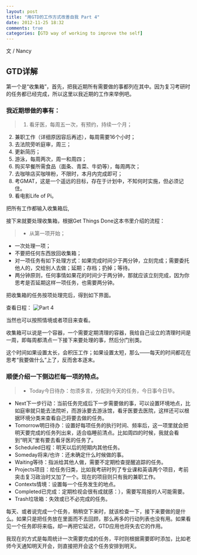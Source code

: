 ```yaml
---
layout: post
title: "用GTD的工作方式改善自我 Part 4"
date: 2012-11-25 18:32
comments: true
categories: [GTD way of working to improve the self]
---
```

文 / Nancy
## GTD详解

第一个是“收集箱”，首先，把我近期所有需要做的事都列在其中。因为复习考研时的任务都已经完成，所以这里以我近期的工作来举例吧。

### 我近期想做的事有：
> 1. 看牙医，每周五一次，有预约，持续一个月；
2. 兼职工作（详细原因容后再述），每周需要16个小时；
3. 去法院旁听庭审，周三；
4. 更新简历；
5. 游泳，每周两次，周一和周四；
6. 购买早餐所需食品（面条、青菜、牛奶等），每周两次；
7. 去咖啡店买咖啡粉，不限时，本月内完成即可；
8. 考GMAT，这是一个遥远的目标，存在于计划中，不知何时实施，但必须记住。
9. 看电影Life of Pi。

把所有工作都输入收集箱后,

接下来就要处理收集箱，根据Get Things Done这本书里介绍的流程：

> - 从第一项开始；
- 一次处理一项；
- 不要把任何东西放回收集箱；
- 对一项任务有如下处理方式：如果完成时间少于两分钟，立刻完成；需要委托他人的，交给别人去做；延期；存档；扔掉；等待。
- 两分钟原则，任何事情如果花的时间少于两分钟，那就应该立刻完成，因为你思考是否延期这样一项任务，也需要两分钟。

把收集箱的任务按项处理完后，得到如下界面。

查看日程：
![Part 4](http://gtd.doit.im/static/images/loser/p4_2.jpg)

当然也可以按照情境或者项目来查看。

收集箱可以说是一个容器，一个需要定期清理的容器，我给自己设立的清理时间是一周，即每周都清点一下接下来要处理的事，然后分门别类。

这个时间如果设置太长，会积压工作；如果设置太短，那么——每天的时间都花在思考“我要做什么”上了，反而舍本逐末。

### 顺便介绍一下侧边栏每一项的特点。

> * Today今日待办：勿须多言，分配到今天的任务，今日事今日毕。
* Next下一步行动：当前任务完成后下一步需要做的事，可以设置环境地点，比如庭审就只能去法院听，而游泳要去游泳馆，看牙医要去医院，这样还可以根据环境分类来查看自己将要去做的任务。
* Tomorrow明日待办：设置好每项任务的执行时间、频率后，这一项里就会把明天要完成的任务列出来，适合临睡前清点。比如周四的时候，我就会看到“明天”里有要去看牙医的任务了。
* Scheduled日程：明天以后的短期内其他任务。
* Someday将来/也许：还未确定什么时候做的事。
* Waiting等待：指派给其他人做，需要不定期检查提醒追踪的任务。
* Projects项目：给任务归类，比如我考研时列了专业课和英语两个项目，考前突击复习政治时又加了一个。现在的项目则只有我的兼职工作。
* Contexts情境：设置每一个任务发生的地点。
* Completed已完成：定期检视会很有成就感：），需要写周报的人可能需要。
* Trash垃圾箱：失效或已不必完成的任务。

每天、或者说完成一个任务，稍稍空下来时，就该检查一下，接下来要做的是什么。如果只是把任务放在里面而不去回顾，那么再多的行动列表也没有用。如果看见一个任务即将来临，却一再把它延迟，GTD应用也将失去它的作用。

我现在的方式是每周统计一次需要完成的任务，平时则根据需要即时添加，比如老师今天通知明天开会，则直接把开会这个任务安排到明天。